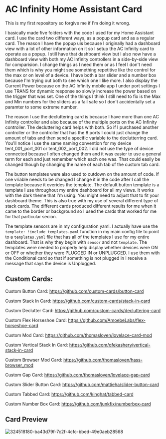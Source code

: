 # AC Infinity Home Assistant Card

This is my first repository so forgive me if I'm doing it wrong. 

I basically made five folders with the code I used for my Home Assistant card. I use the card two different ways, as a popup card and as a regular card. The reason I have the popup uis because I originally had a dashboard view with a lot of other information on it so I setup the AC Infinity card to operate as a popup. I still have that dashboard view but I also now have a dashboard view with both my AC Infinity controllers in a side-by-side view for comparision. I change things as I need them or as I feel I don't need them which is why you might see something repetitive like the control for the max or on level of a device. I have both a bar slider and a number box because I'm trying out both to see which one I like more. I also display the Current Power because on the AC Infinity mobile app I under port settings I use TRANS for dynamic response so slowly increase the power based on the trigger that was set. One of the things I think I still need to fix is the Max and Min numbers for the sliders as a fail safe so I don't accidentally set a paramter to some extreme number.

The reason I use the decluttering card is because I have more than one AC Infinity controller and also because of the multiple ports on the AC Infinity controller. The decluttering card helps with both. So if I purchased another controller or the controller that has the 8 ports I could just change the amount of tabs and then send a specific variable to the declutterring card. You'll notice I use the same naming convention for my device tent_001_port_001 or tent_002_port_002. I did not use the type of device connected because I often changed them and it was easier to use a general term for each and just remember which each one was. That could easily be changed though by changing the name of each tab of the custom tab card.

The button templates were also used to cutdown on the amount of code. If one vriable needs to be changed I change it in the code after I call the template because it overides the template. The default button template is a template I use throughout my entire dashboard for all my views. It works with the dark theme that I'm using. You might need to adjust that to fit your dashboard theme. This is also true with my use of several different type of stack cards. The different cards produced different results for me when it came to the border or background so I used the cards that worked for me for that particular secion.

The template sensors are in my configuration yaml. I actually have use the `template: !include templates.yaml` function in my main config file to point to a `templates.yaml` file that has all of the templates I use for my entire dashboard. That is why they begin with `sensor` and not `template`. The templates were needed to properly help display whether devices were ON or OFF or whether they were PLUGGED IN or UNPLUGGED. I use them with the Conditional card so that if something is not plugged in I receive a message that says the device is Unplugged.



## Custom Cards:
Custom Button Card: https://github.com/custom-cards/button-card

Custom Stack In Card: https://github.com/custom-cards/stack-in-card

Custom Declutter Card: https://github.com/custom-cards/decluttering-card

Custom Flex Horseshoe Card: https://github.com/AmoebeLabs/flex-horseshoe-card

Custom Mod Card: https://github.com/thomasloven/lovelace-card-mod

Custom Vertical Stack In Card: https://github.com/ofekashery/vertical-stack-in-card

Custom Browser Mod Card: https://github.com/thomasloven/hass-browser_mod

Custom Gap Card: https://github.com/thomasloven/lovelace-gap-card

Custom Slider Button Card: https://github.com/mattieha/slider-button-card

Custom Tabbed Card: https://github.com/kinghat/tabbed-card

Custom Number Box Card: https://github.com/junkfix/numberbox-card


## Card Preview

![324518180-ba43d79f-7c2f-4cfc-bbed-49e0aeb28568](https://github.com/almighty059/acinfinityhomeassistantcard/assets/63380298/ab069ae2-39a3-4269-a66e-412b1f435e6b)

